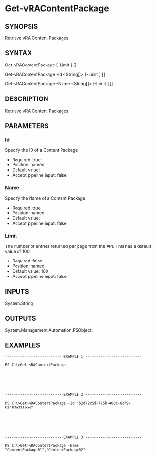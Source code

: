 # Get-vRAContentPackage

## SYNOPSIS
    
Retrieve vRA Content Packages

## SYNTAX
 Get-vRAContentPackage [-Limit <String>] [<CommonParameters>]  Get-vRAContentPackage -Id <String[]> [-Limit <String>] [<CommonParameters>]  Get-vRAContentPackage -Name <String[]> [-Limit <String>] [<CommonParameters>]     

## DESCRIPTION

Retrieve vRA Content Packages

## PARAMETERS


### Id

Specify the ID of a Content Package

* Required: true
* Position: named
* Default value: 
* Accept pipeline input: false

### Name

Specify the Name of a Content Package

* Required: true
* Position: named
* Default value: 
* Accept pipeline input: false

### Limit

The number of entries returned per page from the API. This has a default value of 100.

* Required: false
* Position: named
* Default value: 100
* Accept pipeline input: false

## INPUTS

System.String

## OUTPUTS

System.Management.Automation.PSObject.

## EXAMPLES
```
-------------------------- EXAMPLE 1 --------------------------

PS C:\>Get-vRAContentPackage






-------------------------- EXAMPLE 2 --------------------------

PS C:\>Get-vRAContentPackage -Id "b2d72c5d-775b-400c-8d79-b2483e321bae"






-------------------------- EXAMPLE 3 --------------------------

PS C:\>Get-vRAContentPackage -Name "ContentPackage01","ContentPackage02"
```

